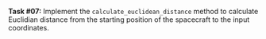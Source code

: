 **Task #07:** Implement the `calculate_euclidean_distance` method to calculate Euclidian distance from the starting position of the spacecraft to the input coordinates.
